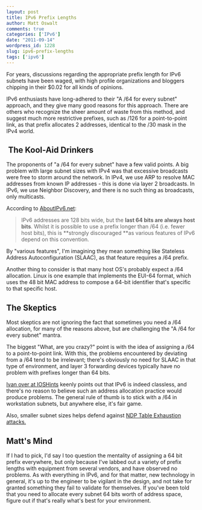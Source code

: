 ```yaml
---
layout: post
title: IPv6 Prefix Lengths
author: Matt Oswalt
comments: true
categories: ['IPv6']
date: "2011-09-14"
wordpress_id: 1228
slug: ipv6-prefix-lengths
tags: ['ipv6']
---
```



For years, discussions regarding the appropriate prefix length for IPv6 subnets have been waged, with high profile organizations and bloggers chipping in their $0.02 for all kinds of opinions.

IPv6 enthusiasts have long-adhered to their "A /64 for every subnet" approach, and they give many good reasons for this approach. There are others who recognize the sheer amount of waste from this method, and suggest much more restrictive prefixes, such as /126 for a point-to-point link, as that prefix allocates 2 addresses, identical to the /30 mask in the IPv4 world.

##  The Kool-Aid Drinkers

The proponents of "a /64 for every subnet" have a few valid points. A big problem with large subnet sizes with IPv4 was that excessive broadcasts were free to storm around the network. In IPv4, we use ARP to resolve MAC addresses from known IP addresses - this is done via layer 2 broadcasts. In IPv6, we use Neighbor Discovery, and there is no such thing as broadcasts, only multicasts.

According to [AboutIPv6.net](http://www.aboutipv6.net/2011/02/ipv6-addressing-and-subnetting/):

> IPv6 addresses are 128 bits wide, but the **last 64 bits are always host bits**. Whilst it is possible to use a prefix longer than /64 (i.e. fewer host bits), this is **strongly discouraged **as various features of IPv6 depend on this convention.

By "various features", I'm imagining they mean something like Stateless Address Autoconfiguration (SLAAC), as that feature requires a /64 prefix.

Another thing to consider is that many host OS's probably expect a /64 allocation. Linux is one example that implements the EUI-64 format, which uses the 48 bit MAC address to compose a 64-bit identifier that's specific to that specific host.

## The Skeptics

Most skeptics are not ignoring the fact that sometimes you need a /64 allocation, for many of the reasons above, but are challenging the "A /64 for every subnet" mantra.

The biggest "What, are you crazy?" point is with the idea of assigning a /64 to a point-to-point link. With this, the problems encountered by deviating from a /64 tend to be irrelevant; there's obviously no need for SLAAC in that type of environment, and layer 3 forwarding devices typically have no problem with prefixes longer than 64 bits.

[Ivan over at IOSHints](http://blog.ioshints.info/2011/05/ipv6-neighbor-discovery-exhaustion.html) keenly points out that IPv6 is indeed classless, and there's no reason to believe such an address allocation practice would produce problems. The general rule of thumb is to stick with a /64 in workstation subnets, but anywhere else, it's fair game.

Also, smaller subnet sizes helps defend against [NDP Table Exhaustion attacks.](http://inconcepts.biz/~jsw/IPv6_NDP_Exhaustion.pdf)

## Matt's Mind

If I had to pick, I'd say I too question the mentality of assigning a 64 bit prefix everywhere, but only because I've labbed out a variety of prefix lengths with equipment from several vendors, and have observed no problems. As with everything in IPv6, and for that matter, new technology in general, it's up to the engineer to be vigilant in the design, and not take for granted something they fail to validate for themselves. If you've been told that you need to allocate every subnet 64 bits worth of address space, figure out if that's really what's best for your environment.
